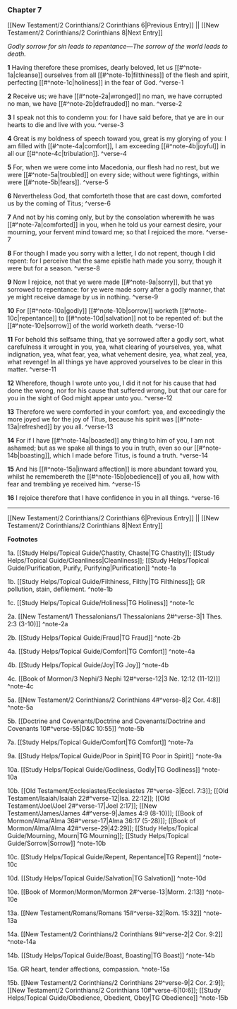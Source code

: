 ### Chapter 7

[[New Testament/2 Corinthians/2 Corinthians 6|Previous Entry]]  ||  [[New Testament/2 Corinthians/2 Corinthians 8|Next Entry]]

*Godly sorrow for sin leads to repentance—The sorrow of the world leads to death.*

**1**  Having therefore these promises, dearly beloved, let us [[#^note-1a|cleanse]] ourselves from all [[#^note-1b|filthiness]] of the flesh and spirit, perfecting [[#^note-1c|holiness]] in the fear of God. ^verse-1

**2**  Receive us; we have [[#^note-2a|wronged]] no man, we have corrupted no man, we have [[#^note-2b|defrauded]] no man. ^verse-2

**3**  I speak not this to condemn you: for I have said before, that ye are in our hearts to die and live with you. ^verse-3

**4**  Great is my boldness of speech toward you, great is my glorying of you: I am filled with [[#^note-4a|comfort]], I am exceeding [[#^note-4b|joyful]] in all our [[#^note-4c|tribulation]]. ^verse-4

**5**  For, when we were come into Macedonia, our flesh had no rest, but we were [[#^note-5a|troubled]] on every side; without were fightings, within were [[#^note-5b|fears]]. ^verse-5

**6**  Nevertheless God, that comforteth those that are cast down, comforted us by the coming of Titus; ^verse-6

**7**  And not by his coming only, but by the consolation wherewith he was [[#^note-7a|comforted]] in you, when he told us your earnest desire, your mourning, your fervent mind toward me; so that I rejoiced the more. ^verse-7

**8**    For though I made you sorry with a letter, I do not repent, though I did repent: for I perceive that the same epistle hath made you sorry, though it were but for a season. ^verse-8

**9**  Now I rejoice, not that ye were made [[#^note-9a|sorry]], but that ye sorrowed to repentance: for ye were made sorry after a godly manner, that ye might receive damage by us in nothing. ^verse-9

**10**  For [[#^note-10a|godly]] [[#^note-10b|sorrow]] worketh [[#^note-10c|repentance]] to [[#^note-10d|salvation]] not to be repented of: but the [[#^note-10e|sorrow]] of the world worketh death. ^verse-10

**11**  For behold this selfsame thing, that ye sorrowed after a godly sort, what carefulness it wrought in you, yea, what clearing of yourselves, yea, what indignation, yea, what fear, yea, what vehement desire, yea, what zeal, yea, what revenge! In all things ye have approved yourselves to be clear in this matter. ^verse-11

**12**  Wherefore, though I wrote unto you, I did it not for his cause that had done the wrong, nor for his cause that suffered wrong, but that our care for you in the sight of God might appear unto you. ^verse-12

**13**  Therefore we were comforted in your comfort: yea, and exceedingly the more joyed we for the joy of Titus, because his spirit was [[#^note-13a|refreshed]] by you all. ^verse-13

**14**  For if I have [[#^note-14a|boasted]] any thing to him of you, I am not ashamed; but as we spake all things to you in truth, even so our [[#^note-14b|boasting]], which I made before Titus, is found a truth. ^verse-14

**15**  And his [[#^note-15a|inward affection]] is more abundant toward you, whilst he remembereth the [[#^note-15b|obedience]] of you all, how with fear and trembling ye received him. ^verse-15

**16**  I rejoice therefore that I have confidence in you in all things. ^verse-16


---
[[New Testament/2 Corinthians/2 Corinthians 6|Previous Entry]]  ||  [[New Testament/2 Corinthians/2 Corinthians 8|Next Entry]]


**Footnotes**


1a. [[Study Helps/Topical Guide/Chastity, Chaste|TG Chastity]]; [[Study Helps/Topical Guide/Cleanliness|Cleanliness]]; [[Study Helps/Topical Guide/Purification, Purify, Purifying|Purification]] ^note-1a

1b. [[Study Helps/Topical Guide/Filthiness, Filthy|TG Filthiness]]; GR pollution, stain, defilement.  ^note-1b

1c. [[Study Helps/Topical Guide/Holiness|TG Holiness]] ^note-1c

2a. [[New Testament/1 Thessalonians/1 Thessalonians 2#^verse-3|1 Thes. 2:3 (3-10)]] ^note-2a

2b. [[Study Helps/Topical Guide/Fraud|TG Fraud]] ^note-2b

4a. [[Study Helps/Topical Guide/Comfort|TG Comfort]] ^note-4a

4b. [[Study Helps/Topical Guide/Joy|TG Joy]] ^note-4b

4c. [[Book of Mormon/3 Nephi/3 Nephi 12#^verse-12|3 Ne. 12:12 (11-12)]] ^note-4c

5a. [[New Testament/2 Corinthians/2 Corinthians 4#^verse-8|2 Cor. 4:8]] ^note-5a

5b. [[Doctrine and Covenants/Doctrine and Covenants/Doctrine and Covenants 10#^verse-55|D&C 10:55]] ^note-5b

7a. [[Study Helps/Topical Guide/Comfort|TG Comfort]] ^note-7a

9a. [[Study Helps/Topical Guide/Poor in Spirit|TG Poor in Spirit]] ^note-9a

10a. [[Study Helps/Topical Guide/Godliness, Godly|TG Godliness]] ^note-10a

10b. [[Old Testament/Ecclesiastes/Ecclesiastes 7#^verse-3|Eccl. 7:3]]; [[Old Testament/Isaiah/Isaiah 22#^verse-12|Isa. 22:12]]; [[Old Testament/Joel/Joel 2#^verse-17|Joel 2:17]]; [[New Testament/James/James 4#^verse-9|James 4:9 (8-10)]]; [[Book of Mormon/Alma/Alma 36#^verse-17|Alma 36:17 (5-28)]]; [[Book of Mormon/Alma/Alma 42#^verse-29|42:29]]; [[Study Helps/Topical Guide/Mourning, Mourn|TG Mourning]]; [[Study Helps/Topical Guide/Sorrow|Sorrow]] ^note-10b

10c. [[Study Helps/Topical Guide/Repent, Repentance|TG Repent]] ^note-10c

10d. [[Study Helps/Topical Guide/Salvation|TG Salvation]] ^note-10d

10e. [[Book of Mormon/Mormon/Mormon 2#^verse-13|Morm. 2:13]] ^note-10e

13a. [[New Testament/Romans/Romans 15#^verse-32|Rom. 15:32]] ^note-13a

14a. [[New Testament/2 Corinthians/2 Corinthians 9#^verse-2|2 Cor. 9:2]] ^note-14a

14b. [[Study Helps/Topical Guide/Boast, Boasting|TG Boast]] ^note-14b

15a. GR heart, tender affections, compassion. ^note-15a

15b. [[New Testament/2 Corinthians/2 Corinthians 2#^verse-9|2 Cor. 2:9]]; [[New Testament/2 Corinthians/2 Corinthians 10#^verse-6|10:6]]; [[Study Helps/Topical Guide/Obedience, Obedient, Obey|TG Obedience]] ^note-15b